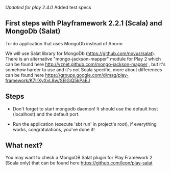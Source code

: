 *Updated for play 2.4.0*
Added test specs


First steps with Playframework 2.2.1 (Scala) and MongoDb (Salat)
--------------------------------------------------
To-do application that uses MongoDb instead of Anorm

We will use Salat library for MongoDb (https://github.com/novus/salat). There is an alternative "mongo-jackson-mapper" module for Play 2  which can be found here http://vznet.github.com/mongo-jackson-mapper , but it's somehow harder to use and it's not Scala specific, more about differences can be found here https://groups.google.com/d/msg/play-framework/K7IrXyXvL8w/SElGiQ5kPaEJ   

Steps
-----

* Don't forget to start mongodb daemon! It should use the default host (localhost) and the default port.

* Run the application (execute 'sbt run' in project's root), if everything works, congratulations, you've done it!

What next?
----------

You may want to check a MongoDB Salat plugin for Play Framework 2 (Scala only) that can be found here https://github.com/leon/play-salat 
